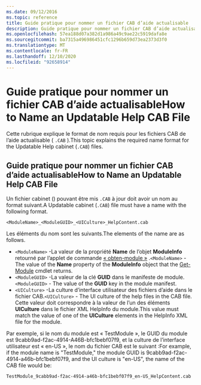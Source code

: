 ```yaml
---
ms.date: 09/12/2016
ms.topic: reference
title: Guide pratique pour nommer un fichier CAB d’aide actualisable
description: Guide pratique pour nommer un fichier CAB d’aide actualisable
ms.openlocfilehash: 57ea188d07a382d1a986a49c9ae22c5919dafa8e
ms.sourcegitcommit: ba7315a496986451cfc1296b659d73ea2373d3f0
ms.translationtype: MT
ms.contentlocale: fr-FR
ms.lasthandoff: 12/10/2020
ms.locfileid: "92658914"
---
```

# <a name="how-to-name-an-updatable-help-cab-file"></a><span data-ttu-id="d9da5-103">Guide pratique pour nommer un fichier CAB d’aide actualisable</span><span class="sxs-lookup"><span data-stu-id="d9da5-103">How to Name an Updatable Help CAB File</span></span>

<span data-ttu-id="d9da5-104">Cette rubrique explique le format de nom requis pour les fichiers CAB de l’aide actualisable ( `.CAB` ).</span><span class="sxs-lookup"><span data-stu-id="d9da5-104">This topic explains the required name format for the Updatable Help cabinet (`.CAB`) files.</span></span>

## <a name="how-to-name-an-updatable-help-cab-file"></a><span data-ttu-id="d9da5-105">Guide pratique pour nommer un fichier CAB d’aide actualisable</span><span class="sxs-lookup"><span data-stu-id="d9da5-105">How to Name an Updatable Help CAB File</span></span>

<span data-ttu-id="d9da5-106">Un fichier cabinet () pouvant être mis `.CAB` à jour doit avoir un nom au format suivant.</span><span class="sxs-lookup"><span data-stu-id="d9da5-106">A Updatable cabinet (`.CAB`) file must have a name with the following format.</span></span>

`<ModuleName>_<ModuleGUID>_<UICulture>_HelpContent.cab`

<span data-ttu-id="d9da5-107">Les éléments du nom sont les suivants.</span><span class="sxs-lookup"><span data-stu-id="d9da5-107">The elements of the name are as follows.</span></span>

- <span data-ttu-id="d9da5-108">`<ModuleName>` -La valeur de la propriété **Name** de l’objet **ModuleInfo** retourné par l’applet de commande [« obten-module »](/powershell/module/Microsoft.PowerShell.Core/Get-Module) .</span><span class="sxs-lookup"><span data-stu-id="d9da5-108">`<ModuleName>` -The value of the **Name** property of the **ModuleInfo** object that the [Get-Module](/powershell/module/Microsoft.PowerShell.Core/Get-Module) cmdlet returns.</span></span>
- <span data-ttu-id="d9da5-109">`<ModuleGUID>` -La valeur de la clé **GUID** dans le manifeste de module.</span><span class="sxs-lookup"><span data-stu-id="d9da5-109">`<ModuleGUID>` - The value of the **GUID** key in the module manifest.</span></span>
- <span data-ttu-id="d9da5-110">`<UICulture>` -La culture d’interface utilisateur des fichiers d’aide dans le fichier CAB.</span><span class="sxs-lookup"><span data-stu-id="d9da5-110">`<UICulture>` - The UI culture of the help files in the CAB file.</span></span> <span data-ttu-id="d9da5-111">Cette valeur doit correspondre à la valeur de l’un des éléments **UICulture** dans le fichier XML HelpInfo du module.</span><span class="sxs-lookup"><span data-stu-id="d9da5-111">This value must match the value of one of the **UICulture** elements in the HelpInfo XML file for the module.</span></span>

<span data-ttu-id="d9da5-112">Par exemple, si le nom du module est « TestModule », le GUID du module est 9cabb9ad-f2ac-4914-A46B-bfc1bebf07f9, et la culture de l’interface utilisateur est « en-US », le nom du fichier CAB est le suivant :</span><span class="sxs-lookup"><span data-stu-id="d9da5-112">For example, if the module name is "TestModule," the module GUID is 9cabb9ad-f2ac-4914-a46b-bfc1bebf07f9, and the UI culture is "en-US", the name of the CAB file would be:</span></span>

`TestModule_9cabb9ad-f2ac-4914-a46b-bfc1bebf07f9_en-US_HelpContent.cab`
